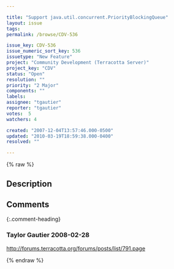```yaml
---

title: "Support java.util.concurrent.PriorityBlockingQueue"
layout: issue
tags: 
permalink: /browse/CDV-536

issue_key: CDV-536
issue_numeric_sort_key: 536
issuetype: "New Feature"
project: "Community Development (Terracotta Server)"
project_key: "CDV"
status: "Open"
resolution: ""
priority: "2 Major"
components: ""
labels: 
assignee: "tgautier"
reporter: "tgautier"
votes:  5
watchers: 4

created: "2007-12-04T13:57:46.000-0500"
updated: "2010-03-19T18:59:38.000-0400"
resolved: ""

---
```




{% raw %}



## Description

<div markdown="1" class="description">



</div>

## Comments


{:.comment-heading}
### **Taylor Gautier** <span class="date">2008-02-28</span>

<div markdown="1" class="comment">

http://forums.terracotta.org/forums/posts/list/791.page

</div>



{% endraw %}
